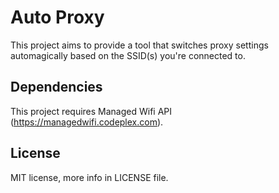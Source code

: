 # Auto Proxy

This project aims to provide a tool that switches proxy settings automagically based on the SSID(s) you're connected to.

## Dependencies

This project requires Managed Wifi API (https://managedwifi.codeplex.com).

## License

MIT license, more info in LICENSE file.
